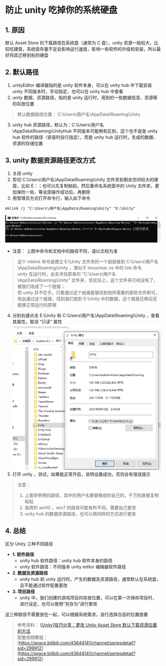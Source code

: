 <!--
 * @features: 功能
 * @description: 说明
 * @Date: 2022-05-22 13:30:29
 * @Author: judu233(769471424@qq.com)
 * @LastEditTime: 2022-05-31 14:23:26
 * @LastEditors: judu233
-->
# 防止 unity 吃掉你的系统硬盘
## 1. 原因
默认 Asset Store 的下载路径在系统盘（通常为 C 盘），unity 资源一般较大，比较吃硬盘，系统盘存量不足会影响运行速度，影响一些软件的升级和安装，所以最好将其迁移到别的硬盘

## 2. 默认路径
1. unityEditor 编译器指的是 unity 软件本身，可以在 unity hub 中下载安装 unity 不同版本时，手动指定，也可以在 unity hub 中查看
2. unity 数据、资源路径，指的是 unity 运行时，用到的一些数据信息、资源等的存放位置
>默认数据路径位置：
>C:\Users\用户名\AppData\Roaming\Unity
3. unity hub 资源路径，默认为：C:\Users\用户名\AppData\Roaming\UnityHub
不同版本可能稍有区别，这个也不是是 unity hub 软件的路径（安装时自行指定），而是 unity hub 运行时，生成的数据、资源的存储位置

## 3. unity 数据资源路径更改方式
1. 关闭 unity
2. 剪切 C:\Users\用户名\AppData\Roaming\Unity 文件夹到剩余空间较大的硬盘，比如 E：；也可以先复制粘贴，然后重命名系统盘中的 Unity 文件夹，更加保险一些，等全部操作成功后，再删除
3. 用管理员方式打开命令行，输入如下命令
```shell
mklink /j "C:\Users\用户名\AppData\Roaming\Unity" "E:\Unity"
```
![](../../imgs/unity/start/unity_创建链接.png) 
- 注意： 上图中命令和文档中的路径不同，请以文档为准
 
>这个 mklink 命令是建立 E:\Unity 文件夹的一个超链接到 C:\Users\用户名\AppData\Roaming\Unity ，类似于 linux/mac os 中的 link 命令.  
>unity 在运行时，会去寻找原来的 "C:\Users\用户名\AppData\Roaming\Unity" 文件夹，但实际上，这个文件夹已经没有了，被我们改成了一个链接；  
>但 unity 并不在乎，只要通过这个链接能够找到他所需要的那些文件即可，他会通过这个链接，找到我们放到 E:\Unity 中的数据，这个就是迁移后还能够正常运行的原理 


4. 分别右键点击 E:\Unity 和 C:\Users\用户名\AppData\Roaming\Unity ，查看其属性，取消 “只读” 属性
![](../../imgs/unity/start/unity_文件夹属性更改.png)
5. 打开 unity ，测试，如果能正常开启，说明设置成功，否则会有错误提示
> 注意：
> 1. 上面举例用的路径，其中的用户名要替换成你自己的，千万别直接复制粘贴
> 2. 我用的 win10 ，win7 的路径可能有所不同，需要自己更改
> 3. unity hub 的数据资源路径，也可以用同样的方式进行更改

## 4. 总结
区分 Unity 三种不同路径
- **1. 软件路径**
  - unity hub 软件路径：unity hub 软件本身的路径
  - unity 软件路径：不同版本 unity editor 编辑器软件路径
- **2. 数据及资源路径**
  - unity hub 和 unity 运行时，产生的数据及资源路径，通常默认在系统盘，且不能通过软件配置更改
- **3. 项目路径**
  - unity 中，我们创建的游戏项目的存放位置，可以在第一次保存项目时，进行设定，也可以使用“另存为”进行更改

这三种路径不需要放在一起，可以根据系统需求，自行选择合适的位置放置

> 参考资料：
> [[Unity]技巧分享：更改 Unity Asset Store 默认下载资源位置的方法](https://errui.blog.csdn.net/article/details/112059936?utm_medium=distribute.pc_relevant.none-task-blog-2%7Edefault%7ECTRLIST%7Edefault-1.no_search_link&depth_1-utm_source=distribute.pc_relevant.none-task-blog-2%7Edefault%7ECTRLIST%7Edefault-1.no_search_link)  
>配套视频教程：[https://space.bilibili.com/43644141/channel/seriesdetail?sid=299912](https://space.bilibili.com/43644141/channel/seriesdetail?sid=299912)
